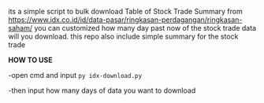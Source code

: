 its a simple script to bulk download Table of Stock Trade Summary from https://www.idx.co.id/id/data-pasar/ringkasan-perdagangan/ringkasan-saham/
you can customized how many day past now of the stock trade data will you download.
this repo also include simple summary for the stock trade

**HOW TO USE**

-open cmd and input ``py idx-download.py``

-then input how many days of data you want to download
